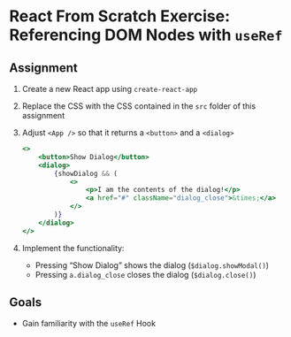 # React From Scratch Exercise: Referencing DOM Nodes with `useRef`

## Assignment

1. Create a new React app using `create-react-app`
2. Replace the CSS with the CSS contained in the `src` folder of this assignment
3. Adjust `<App />` so that it returns a `<button>` and a `<dialog>`
    
    ```jsx
    <>
        <button>Show Dialog</button>
        <dialog>
            {showDialog && (
                <>
                    <p>I am the contents of the dialog!</p>
                    <a href="#" className="dialog_close">&times;</a>
                </>
            )}
        </dialog>
    </>
    ```

4. Implement the functionality:

    - Pressing “Show Dialog” shows the dialog (`$dialog.showModal()`)
    - Pressing `a.dialog_close` closes the dialog (`$dialog.close()`)



## Goals

- Gain familiarity with the `useRef` Hook

